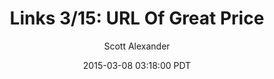 ---
layout: podcast
title: "Links 3/15: URL Of Great Price"
author: Scott Alexander
description: https://slatestarcodex.com/2015/03/08/links-315-the-url-of-great-price/
date: 2015-03-08 03:18:00 PDT
length: 1996722
duration: 499
guid: links-315-the-url-of-great-price
---